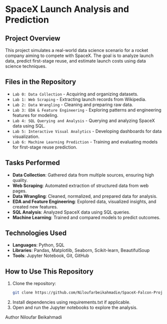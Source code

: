 # SpaceX Launch Analysis and Prediction

## Project Overview
This project simulates a real-world data science scenario for a rocket company aiming to compete with SpaceX. The goal is to analyze launch data, predict first-stage reuse, and estimate launch costs using data science techniques.

## Files in the Repository
- `Lab 0: Data Collection` - Acquiring and organizing datasets.
- `Lab 1: Web Scraping` - Extracting launch records from Wikipedia.
- `Lab 2: Data Wrangling` - Cleaning and preparing raw data.
- `Lab 3: EDA & Feature Engineering` - Exploring patterns and engineering features for modeling.
- `Lab 4: SQL Querying and Analysis` - Querying and analyzing SpaceX data using SQL.
- `Lab 5: Interactive Visual Analytics` - Developing dashboards for data visualization.
- `Lab 6: Machine Learning Prediction` - Training and evaluating models for first-stage reuse prediction.


## Tasks Performed
- **Data Collection**: Gathered data from multiple sources, ensuring high quality.
- **Web Scraping**: Automated extraction of structured data from web pages.
- **Data Wrangling**: Cleaned, normalized, and prepared data for analysis.
- **EDA and Feature Engineering**: Explored data, visualized insights, and created new features.
- **SQL Analysis**: Analyzed SpaceX data using SQL queries.
- **Machine Learning**: Trained and compared models to predict outcomes.


## Technologies Used
- **Languages**: Python, SQL
- **Libraries**: Pandas, Matplotlib, Seaborn, Scikit-learn, BeautifulSoup
- **Tools**: Jupyter Notebook, Git, GitHub

## How to Use This Repository
1. Clone the repository:
   ```bash
   git clone https://github.com/Niloufarbeikahmadie/SpaceX-Falcon-Project.git
2. Install dependencies using requirements.txt if applicable.
3. Open and run the Jupyter notebooks to explore the analysis.

   
Author
Niloufar Beikahmadi
